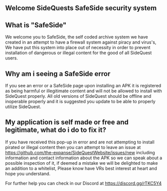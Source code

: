 ## Welcome SideQuests SafeSide security system

What is "SafeSide"
----

We welcome you to SafeSide, the self coded archive system we have created in an attempt to have a firewall system against piracy and virus's, We have put this system into place out of necessity in order to prevent installation of dangerous or illegal content for the good of all SideQuest users. 

Why am i seeing a SafeSide error
----

If you see an error or a SafeSide page upon installing an APK it is registered as being harmful or illegitimate content and will not be allowed to install with SideQuest properly. All old versions of SideQuest should be offline and inoperable properly and it is suggested you update to be able to properly utilize SideQuest.

My application is self made or free and legitimate, what do i do to fix it?
----

If you have received this pop-up in error and are not attempting to install pirated or illegal content then you can attempt to leave an issue at https://github.com/the-expanse/SideQuestWebsite/issues/new including information and contact information about the APK so we can speak about a possible inspection of it, if deemed a mistake we will be delighted to make an addition to a whitelist, Please know have VRs best interest at heart and hope you understand.

For further help you can check in our Discord at https://discord.gg/rTKC5Y4